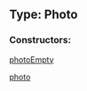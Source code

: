 ## Type: Photo  

### Constructors:

[photoEmpty](../constructors/photoEmpty.md)  

[photo](../constructors/photo.md)  

